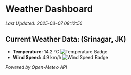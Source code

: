 
# Weather Dashboard

_Last Updated: 2025-03-07 08:12:50_

## Current Weather Data: (Srinagar, JK)
- **Temperature:** 14.2 °C ![Temperature Badge](https://img.shields.io/badge/Temperature-Low%20Temp-blue)
- **Wind Speed:** 4.9 km/h ![Wind Speed Badge](https://img.shields.io/badge/Wind%20Speed-Light%20Wind-blue)

*Powered by Open-Meteo API*
